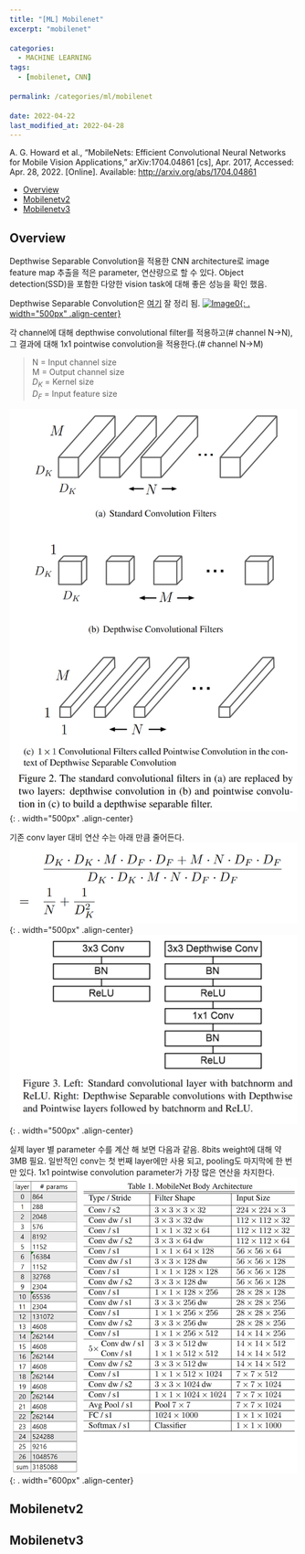 ```yaml
---
title: "[ML] Mobilenet"
excerpt: "mobilenet"

categories:
  - MACHINE LEARNING
tags:
  - [mobilenet, CNN]

permalink: /categories/ml/mobilenet

date: 2022-04-22
last_modified_at: 2022-04-28
---
```

A. G. Howard et al., “MobileNets: Efficient Convolutional Neural Networks for Mobile Vision Applications,” arXiv:1704.04861 [cs], Apr. 2017, Accessed: Apr. 28, 2022. [Online]. Available: http://arxiv.org/abs/1704.04861

- [Overview](#overview)
- [Mobilenetv2](#mobilenetv2)
- [Mobilenetv3](#mobilenetv3)

## Overview
Depthwise Separable Convolution을 적용한 CNN architecture로 image feature map 추출을 적은 parameter, 연산량으로 할 수 있다. Object detection(SSD)을 포함한 다양한 vision task에 대해 좋은 성능을 확인 했음.


Depthwise Separable Convolution은 [여기](https://eli.thegreenplace.net/2018/depthwise-separable-convolutions-for-machine-learning) 잘 정리 됨.
[![Image0](https://eli.thegreenplace.net/images/2018/conv2d-depthwise-separable.svg){: . width="500px" .align-center}](https://eli.thegreenplace.net/2018/depthwise-separable-convolutions-for-machine-learning)

각 channel에 대해 depthwise convolutional filter를 적용하고(# channel N->N), 그 결과에 대해 1x1 pointwise convolution을 적용한다.(# channel N->M)
> N = Input channel size  
> M = Output channel size  
> $D_K$ = Kernel size  
> $D_F$ = Input feature size  

![Image2](/assets/images/mobilenet/mobilenet-image-2.png){: . width="500px" .align-center}  

기존 conv layer 대비 연산 수는 아래 만큼 줄어든다.
![Image1](/assets/images/mobilenet/mobilenet-image-1.png){: . width="500px" .align-center}  
![Image3](/assets/images/mobilenet/mobilenet-image-3.png){: . width="500px" .align-center}  

실제 layer 별 parameter 수를 계산 해 보면 다음과 같음. 8bits weight에 대해 약 3MB 필요.
일반적인 conv는 첫 번째 layer에만 사용 되고, pooling도 마지막에 한 번만 있다. 1x1 pointwise convolution parameter가 가장 많은 연산을 차지한다.
![Image4](/assets/images/mobilenet/mobilenet-image-4.png){: . width="600px" .align-center}  

## Mobilenetv2


## Mobilenetv3

